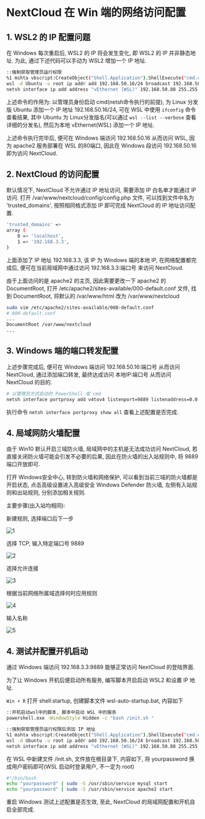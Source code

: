 # NextCloud 在 Win 端的网络访问配置

## 1. WSL2 的 IP 配置问题

在 Windows 每次重启后, WSL2 的 IP 将会发生变化, 即 WSL2 的 IP 并非静态地址. 为此, 通过下述代码可以手动为 WSL2 增加一个 IP 地址.

```sh
::强制获取管理员运行权限
%1 mshta vbscript:CreateObject("Shell.Application").ShellExecute("cmd.exe","/c %~s0 ::","","runas",1)(window.close)&&exit
wsl -d Ubuntu -u root ip addr add 192.168.50.16/24 broadcast 192.168.50.255 dev eth0 label eth0:1
netsh interface ip add address "vEthernet (WSL)" 192.168.50.88 255.255.255.0
```

上述命令的作用为: 以管理员身份启动 cmd(netsh命令执行的前提), 为 Linux 分发版 Ubuntu 添加一个 IP 地址 192.168.50.16/24, 可在 WSL 中使用 `ifconfig` 命令查看结果, 其中 Ubuntu 为 Linux分发版名(可以通过 `wsl --list --verbose` 查看详细的分发名),  然后为本地 vEthernet(WSL) 添加一个 IP 地址.

上述命令执行完毕后, 便可在 Windows 端访问 192.168.50.16 从而访问 WSL, 因为 apache2 服务部署在 WSL 的80端口, 因此在 Windows 段访问 192.168.50.16 即为访问 NextCloud.

## 2. NextCloud 的访问配置

默认情况下, NextCloud 不允许通过 IP 地址访问, 需要添加 IP 白名单才能通过 IP访问. 打开 /var/www/nextcloud/config/config.php 文件, 可以找到文件中名为 'trusted_domains', 按照相同格式添加 IP 即可完成 NextCloud 的 IP 地址访问配置.

```sh
'trusted_domains' =>
array (
    0 => 'localhost',
    1 => '192.168.3.3',
)
```

上面添加了 IP 地址 192.168.3.3, 该 IP 为 Windows 端的本地 IP, 在网络配置都完成后, 便可在当前局域网中通过访问 192.168.3.3:端口号 来访问 NextCloud.

由于上面访问的是 apache2 的主页, 因此需要更改一下 apache2 的 DocumentRoot, 打开 /etc/apache2/sites-available/000-default.conf 文件, 找到 DocumentRoot, 将默认的 /var/www/html 改为 /var/www/nextcloud

```sh
sudo vim /etc/apache2/sites-available/000-default.conf
# 000-default.conf
...
DocumentRoot /var/www/nextcloud
...
```

## 3. Windows 端的端口转发配置

上述步骤完成后, 便可在 Windows 端访问 192.168.50.16:端口号 从而访问 NextCloud, 通过添加端口转发, 最终达成访问 本地IP:端口号 从而访问 NextCloud 的目的.

```sh
# 以管理员方式启动的 PowerShell 或 cmd
netsh interface portproxy add v4tov4 listenport=9889 listenaddress=0.0.0.0 connectport=80 connectaddress=192.168.50.16
```

执行命令 `netsh interface portproxy show all` 查看上述配置是否完成.

## 4. 局域网防火墙配置

由于 Win10 默认开启三域防火墙, 局域网中的主机是无法成功访问 NextCloud, 若直接关闭防火墙可能会引发不必要的后果, 因此在防火墙的出入站规则中, 将 9889 端口开放即可.

打开 Windows安全中心, 转到防火墙和网络保护, 可以看到当前三域的防火墙都是开启状态, 点击高级设置进入高级安全 Windows Defender 防火墙, 左侧有入站规则和出站规则, 分别添加相关规则.

主要步骤(出入站均相同):

新建规则, 选择端口后下一步

![1](src/pic/../../../src/pic/Inbound1.png)

选择 TCP, 输入特定端口号 9889

![2](src/pic/../../../src/pic/Inbound2.png)

选择允许连接

![3](src/pic/../../../src/pic/Inbound3.png)

根据当前网络所属域选择何时应用规则

![4](src/pic/../../../src/pic/Inbound4.png)

输入名称

![5](src/pic/../../../src/pic/Inbound5.png)

## 4. 测试并配置开机启动

通过 Windows 端访问 192.168.3.3:9889 能够正常访问 NextCloud 的登陆界面.

为了让 Windows 开机后便启动所有服务, 编写脚本开启启动 WSL2 和设置 IP 地址.

`Win + R` 打开 shell:startup, 创建脚本文件 wsl-auto-startup.bat, 内容如下

```sh
::开机启动wsl中的脚本, 脚本中启动 WSL 中的服务
powershell.exe -WindowStyle Hidden -c "bash /init.sh "

::强制获取管理员运行权限后添加 IP 地址
%1 mshta vbscript:CreateObject("Shell.Application").ShellExecute("cmd.exe","/c %~s0 ::","","runas",1)(window.close)&&exit
wsl -d Ubuntu -u root ip addr add 192.168.50.16/24 broadcast 192.168.50.255 dev eth0 label eth0:1
netsh interface ip add address "vEthernet (WSL)" 192.168.50.88 255.255.255.0
```

在 WSL 中新建文件 /init.sh, 文件放在根目录下, 内容如下, 将 yourpassword 换成用户密码即可(WSL 启动时登录用户, 不一定为 root)

```sh
#!/bin/bash
echo "yourpassword" | sudo -S /usr/sbin/service mysql start
echo "yourpassword" | sudo -S /usr/sbin/service apache2 start
```

重启 Windows 测试上述配置是否生效, 至此, NextCloud 的局域网配置和开机自启全部完成.
